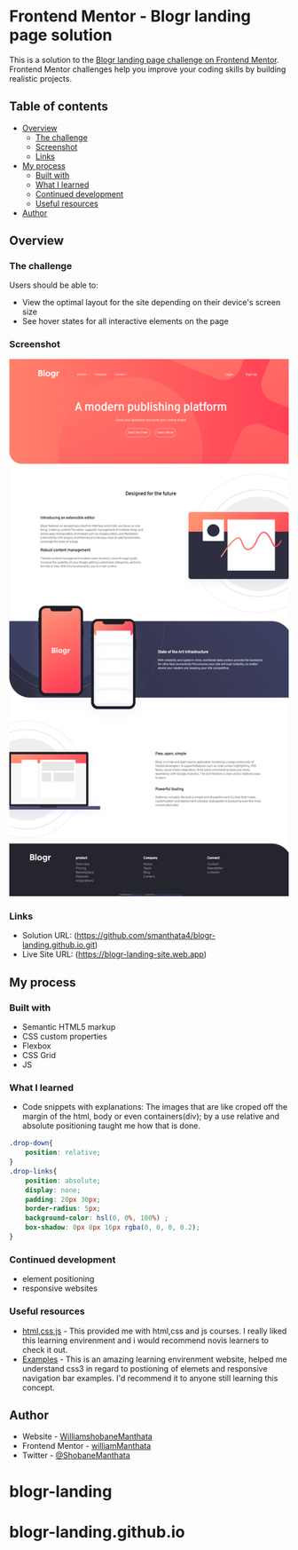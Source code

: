 # Frontend Mentor - Blogr landing page solution

This is a solution to the [Blogr landing page challenge on Frontend Mentor](https://www.frontendmentor.io/challenges/blogr-landing-page-EX2RLAApP). Frontend Mentor challenges help you improve your coding skills by building realistic projects. 

## Table of contents

- [Overview](#overview)
  - [The challenge](#the-challenge)
  - [Screenshot](#screenshot)
  - [Links](#links)
- [My process](#my-process)
  - [Built with](#built-with)
  - [What I learned](#what-i-learned)
  - [Continued development](#continued-development)
  - [Useful resources](#useful-resources)
- [Author](#author)

## Overview

### The challenge

Users should be able to:

- View the optimal layout for the site depending on their device's screen size
- See hover states for all interactive elements on the page

### Screenshot

![](./screenshots/blogsite.screen.png)

### Links

- Solution URL: (https://github.com/smanthata4/blogr-landing.github.io.git)
- Live Site URL: (https://blogr-landing-site.web.app)

## My process

### Built with

- Semantic HTML5 markup
- CSS custom properties
- Flexbox
- CSS Grid
- JS

### What I learned

- Code snippets with explanations:
The images that are like croped off the margin of the html, body or even containers(div);
by a use relative and absolute positioning taught me how that is done.
```css
.drop-down{
    position: relative;
}
.drop-links{
    position: absolute;
    display: none;
    padding: 20px 30px;
    border-radius: 5px;
    background-color: hsl(0, 0%, 100%) ;
    box-shadow: 0px 8px 16px rgba(0, 0, 0, 0.2);
}
```

### Continued development

- element positioning
- responsive websites

### Useful resources

- [html,css,js](https://www.sololearn.com/) - This provided me with html,css and js courses. I really liked this learning envirenment and i would recommend novis learners to check it out.
- [Examples](https://www.w3schools.com/) - This is an amazing learning envirenment website, helped me understand css3 in regard to postioning of elemets and responsive navigation bar examples. I'd recommend it to anyone still learning this concept.

## Author

- Website - [WilliamshobaneManthata](https://blogr-landing-site.web.app)
- Frontend Mentor - [williamManthata](https://www.frontendmentor.io/profile/smanthata4)
- Twitter - [@ShobaneManthata](https://twitter.com/ShobaneManthata)

# blogr-landing

# blogr-landing.github.io

